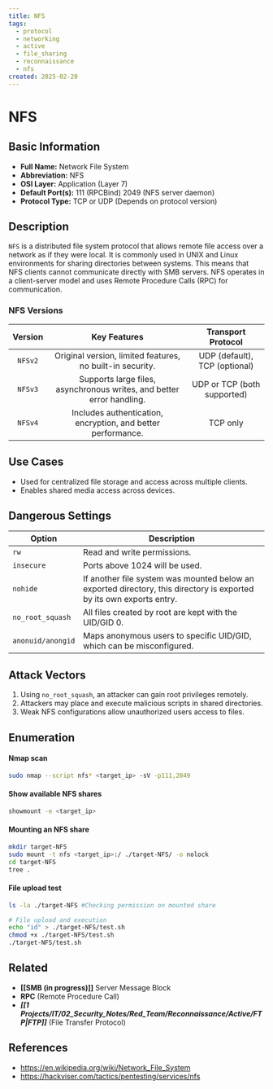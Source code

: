 ```yaml
---
title: NFS
tags:
  - protocol
  - networking
  - active
  - file_sharing
  - reconnaissance
  - nfs
created: 2025-02-20
---
```


# NFS

## Basic Information
- **Full Name:** Network File System
- **Abbreviation:** NFS
- **OSI Layer:** Application (Layer 7)
- **Default Port(s):** 
	111 (RPCBind)
	2049 (NFS server daemon)
- **Protocol Type:** TCP or UDP (Depends on protocol version)

## Description
`NFS` is a distributed file system protocol that allows remote file access over a network as if they were local. It is commonly used in UNIX and Linux environments for sharing directories between systems. This means that NFS clients 
cannot communicate directly with SMB servers. NFS operates in a client-server model and uses Remote Procedure Calls (RPC) for communication.

### NFS Versions
| **Version** |                           **Key Features**                            |    **Transport Protocol**     |
| :---------: | :-------------------------------------------------------------------: | :---------------------------: |
|   `NFSv2`   |       Original version, limited features, no built-in security.       | UDP (default), TCP (optional) |
|   `NFSv3`   | Supports large files, asynchronous writes, and better error handling. |  UDP or TCP (both supported)  |
|   `NFSv4`   |     Includes authentication, encryption, and better performance.      |           TCP only            |

## Use Cases
- Used for centralized file storage and access across multiple clients.
- Enables shared media access across devices.

## Dangerous Settings
| **Option**        | **Description**                                                                                                      |
| ----------------- | -------------------------------------------------------------------------------------------------------------------- |
| `rw`              | Read and write permissions.                                                                                          |
| `insecure`        | Ports above 1024 will be used.                                                                                       |
| `nohide`          | If another file system was mounted below an exported directory, this directory is exported by its own exports entry. |
| `no_root_squash`  | All files created by root are kept with the UID/GID 0.                                                               |
| `anonuid/anongid` | Maps anonymous users to specific UID/GID, which can be misconfigured.                                                |

## Attack Vectors
1. Using `no_root_squash`, an attacker can gain root privileges remotely.
2. Attackers may place and execute malicious scripts in shared directories.
3. Weak NFS configurations allow unauthorized users access to files.

## Enumeration
#### Nmap scan
```bash
sudo nmap --script nfs* <target_ip> -sV -p111,2049
```

#### Show available NFS shares
```bash
showmount -e <target_ip>
```

#### Mounting an NFS share
```bash
mkdir target-NFS
sudo mount -t nfs <target_ip>:/ ./target-NFS/ -o nolock
cd target-NFS
tree .
```
#### File upload test
```bash
ls -la ./target-NFS #Checking permission on mounted share

# File upload and execution
echo "id" > ./target-NFS/test.sh
chmod +x ./target-NFS/test.sh
./target-NFS/test.sh
```

## Related
- **[[SMB (in progress)]]** Server Message Block 
- **RPC** (Remote Procedure Call)
- ***[[1 Projects/IT/02_Security_Notes/Red_Team/Reconnaissance/Active/FTP|FTP]]*** (File Transfer Protocol)

## References
- https://en.wikipedia.org/wiki/Network_File_System
- https://hackviser.com/tactics/pentesting/services/nfs

